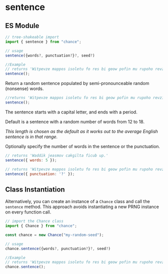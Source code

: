 # sentence

## ES Module

```ts
// tree-shakeable import
import { sentence } from "chance";

// usage
sentence({words?, punctuation?}?, seed?)

//Example
// returns 'Witpevze mappos isoletu fo res bi geow pofin mu rupoho revzi utva ne.'
sentence();
```

Return a random sentence populated by semi-pronounceable random (nonsense) words.

```js
//returns 'Witpevze mappos isoletu fo res bi geow pofin mu rupoho revzi utva ne.'
sentence();
```

The sentence starts with a capital letter, and ends with a period.

Default is a sentence with a random number of words from 12 to 18.

*This length is chosen as the default as it works out to the average English
sentence is in that range.*

Optionally specify the number of words in the sentence or the punctuation.

```js
// returns 'Waddik jeasmov cakgilta ficub up.'
sentence({ words: 5 });

// returns 'Witpevze mappos isoletu fo res bi geow pofin mu rupoho revzi utva ne?'
sentence({ punctuation: '?' });
```

## Class Instantiation

Alternatively, you can create an instance of a `Chance` class and call the `sentence` method.
This approach avoids instantiating a new PRNG instance on every function call.

```ts
// import the Chance class
import { Chance } from "chance";

const chance = new Chance("my-random-seed");

// usage
chance.sentence({words?, punctuation?}?, seed?)

//Example
// returns 'Witpevze mappos isoletu fo res bi geow pofin mu rupoho revzi utva ne.'
chance.sentence();
```
